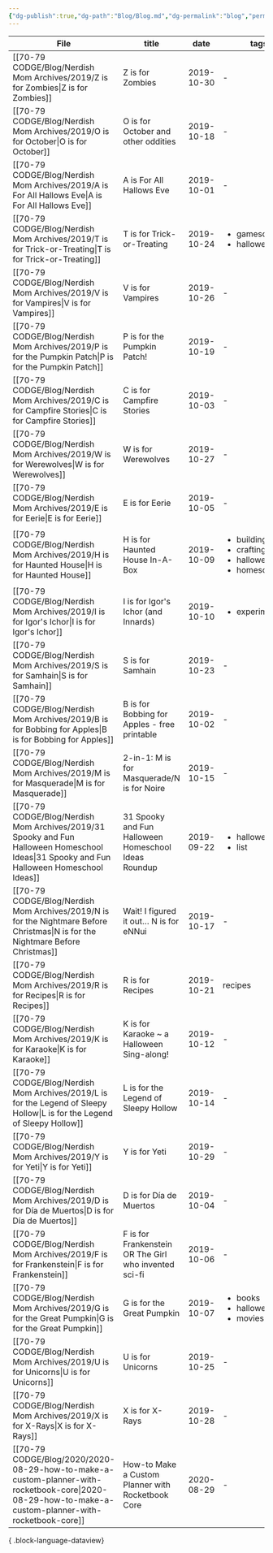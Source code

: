 ```yaml
---
{"dg-publish":true,"dg-path":"Blog/Blog.md","dg-permalink":"blog","permalink":"/blog/","created":"","updated":""}
---
```



| File                                                                                                                                                    | title                                                 | date       | tags                                                                             | categories                                     |
| ------------------------------------------------------------------------------------------------------------------------------------------------------- | ----------------------------------------------------- | ---------- | -------------------------------------------------------------------------------- | ---------------------------------------------- |
| [[70-79 CODGE/Blog/Nerdish Mom Archives/2019/Z is for Zombies\|Z is for Zombies]]                                                                    | Z is for Zombies                                      | 2019-10-30 | \-                                                                               | <ul><li>spins</li></ul>                        |
| [[70-79 CODGE/Blog/Nerdish Mom Archives/2019/O is for October\|O is for October]]                                                                    | O is for October and other oddities                   | 2019-10-18 | \-                                                                               | <ul><li>homeschool</li><li>parenting</li></ul> |
| [[70-79 CODGE/Blog/Nerdish Mom Archives/2019/A is For All Hallows Eve\|A is For All Hallows Eve]]                                                    | A is For All Hallows Eve                              | 2019-10-01 | \-                                                                               | <ul><li>homeschool</li></ul>                   |
| [[70-79 CODGE/Blog/Nerdish Mom Archives/2019/T is for Trick-or-Treating\|T is for Trick-or-Treating]]                                                | T is for Trick-or-Treating                            | 2019-10-24 | <ul><li>gameschooling</li><li>halloween</li></ul>                                | <ul><li>homeschool</li></ul>                   |
| [[70-79 CODGE/Blog/Nerdish Mom Archives/2019/V is for Vampires\|V is for Vampires]]                                                                  | V is for Vampires                                     | 2019-10-26 | \-                                                                               | <ul><li>homeschool</li></ul>                   |
| [[70-79 CODGE/Blog/Nerdish Mom Archives/2019/P is for the Pumpkin Patch\|P is for the Pumpkin Patch]]                                                | P is for the Pumpkin Patch!                           | 2019-10-19 | \-                                                                               | <ul><li>homeschool</li><li>parenting</li></ul> |
| [[70-79 CODGE/Blog/Nerdish Mom Archives/2019/C is for Campfire Stories\|C is for Campfire Stories]]                                                  | C is for Campfire Stories                             | 2019-10-03 | \-                                                                               | <ul><li>parenting</li></ul>                    |
| [[70-79 CODGE/Blog/Nerdish Mom Archives/2019/W is for Werewolves\|W is for Werewolves]]                                                              | W is for Werewolves                                   | 2019-10-27 | \-                                                                               | <ul><li>homeschool</li><li>parenting</li></ul> |
| [[70-79 CODGE/Blog/Nerdish Mom Archives/2019/E is for Eerie\|E is for Eerie]]                                                                        | E is for Eerie                                        | 2019-10-05 | \-                                                                               | <ul><li>homeschool</li></ul>                   |
| [[70-79 CODGE/Blog/Nerdish Mom Archives/2019/H is for Haunted House\|H is for Haunted House]]                                                        | H is for Haunted House In-A-Box                       | 2019-10-09 | <ul><li>building</li><li>crafting</li><li>halloween</li><li>homeschool</li></ul> | <ul><li>homeschool</li><li>parenting</li></ul> |
| [[70-79 CODGE/Blog/Nerdish Mom Archives/2019/I is for Igor's Ichor\|I is for Igor's Ichor]]                                                          | I is for Igor's Ichor (and Innards)                   | 2019-10-10 | <ul><li>experiments</li></ul>                                                    | <ul><li>homeschool</li></ul>                   |
| [[70-79 CODGE/Blog/Nerdish Mom Archives/2019/S is for Samhain\|S is for Samhain]]                                                                    | S is for Samhain                                      | 2019-10-23 | \-                                                                               | <ul><li>homeschool</li></ul>                   |
| [[70-79 CODGE/Blog/Nerdish Mom Archives/2019/B is for Bobbing for Apples\|B is for Bobbing for Apples]]                                              | B is for Bobbing for Apples - free printable          | 2019-10-02 | \-                                                                               | <ul><li>homeschool</li></ul>                   |
| [[70-79 CODGE/Blog/Nerdish Mom Archives/2019/M is for Masquerade\|M is for Masquerade]]                                                              | 2-in-1: M is for Masquerade/N is for Noire            | 2019-10-15 | \-                                                                               | <ul><li>parenting</li></ul>                    |
| [[70-79 CODGE/Blog/Nerdish Mom Archives/2019/31 Spooky and Fun Halloween Homeschool Ideas\|31 Spooky and Fun Halloween Homeschool Ideas]]            | 31 Spooky and Fun Halloween Homeschool Ideas Roundup  | 2019-09-22 | <ul><li>halloween</li><li>list</li></ul>                                         | <ul><li>homeschool</li></ul>                   |
| [[70-79 CODGE/Blog/Nerdish Mom Archives/2019/N is for the Nightmare Before Christmas\|N is for the Nightmare Before Christmas]]                      | Wait! I figured it out… N is for eNNui                | 2019-10-17 | \-                                                                               | <ul><li>parenting</li></ul>                    |
| [[70-79 CODGE/Blog/Nerdish Mom Archives/2019/R is for Recipes\|R is for Recipes]]                                                                    | R is for Recipes                                      | 2019-10-21 | recipes                                                                          | <ul><li>kitchen</li></ul>                      |
| [[70-79 CODGE/Blog/Nerdish Mom Archives/2019/K is for Karaoke\|K is for Karaoke]]                                                                    | K is for Karaoke ~ a Halloween Sing-along!            | 2019-10-12 | \-                                                                               | <ul><li>parenting</li></ul>                    |
| [[70-79 CODGE/Blog/Nerdish Mom Archives/2019/L is for the Legend of Sleepy Hollow\|L is for the Legend of Sleepy Hollow]]                            | L is for the Legend of Sleepy Hollow                  | 2019-10-14 | \-                                                                               | <ul><li>homeschool</li></ul>                   |
| [[70-79 CODGE/Blog/Nerdish Mom Archives/2019/Y is for Yeti\|Y is for Yeti]]                                                                          | Y is for Yeti                                         | 2019-10-29 | \-                                                                               | <ul><li>homeschool</li></ul>                   |
| [[70-79 CODGE/Blog/Nerdish Mom Archives/2019/D is for Día de Muertos\|D is for Día de Muertos]]                                                      | D is for Día de Muertos                               | 2019-10-04 | \-                                                                               | <ul><li>homeschool</li></ul>                   |
| [[70-79 CODGE/Blog/Nerdish Mom Archives/2019/F is for Frankenstein\|F is for Frankenstein]]                                                          | F is for Frankenstein OR The Girl who invented sci-fi | 2019-10-06 | \-                                                                               | homeschool                                     |
| [[70-79 CODGE/Blog/Nerdish Mom Archives/2019/G is for the Great Pumpkin\|G is for the Great Pumpkin]]                                                | G is for the Great Pumpkin                            | 2019-10-07 | <ul><li>books</li><li>halloween</li><li>movies</li></ul>                         | <ul><li>parenting</li></ul>                    |
| [[70-79 CODGE/Blog/Nerdish Mom Archives/2019/U is for Unicorns\|U is for Unicorns]]                                                                  | U is for Unicorns                                     | 2019-10-25 | \-                                                                               | <ul><li>homeschool</li></ul>                   |
| [[70-79 CODGE/Blog/Nerdish Mom Archives/2019/X is for X-Rays\|X is for X-Rays]]                                                                      | X is for X-Rays                                       | 2019-10-28 | \-                                                                               | <ul><li>homeschool</li></ul>                   |
| [[70-79 CODGE/Blog/2020/2020-08-29-how-to-make-a-custom-planner-with-rocketbook-core\|2020-08-29-how-to-make-a-custom-planner-with-rocketbook-core]] | How-to Make a Custom Planner with Rocketbook Core     | 2020-08-29 | \-                                                                               | archive                                        |

{ .block-language-dataview}